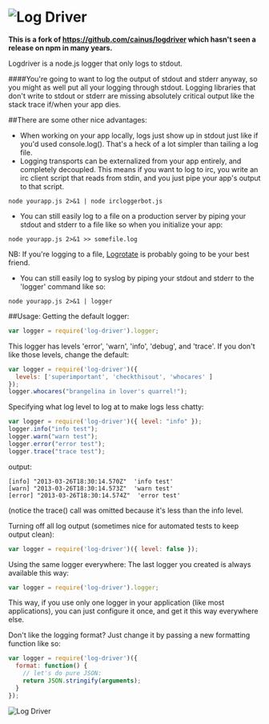 ![Log Driver][logdriver-logo]
=========

**This is a fork of https://github.com/cainus/logdriver which hasn't seen a release on npm in many years.**

Logdriver is a node.js logger that only logs to stdout.

####You're going to want to log the output of stdout and stderr anyway, so you might as well put all your logging through stdout.  Logging libraries that don't write to stdout or stderr are missing absolutely critical output like the stack trace if/when your app dies.  

##There are some other nice advantages:
* When working on your app locally, logs just show up in stdout just like if you'd used console.log().  That's a heck of a lot simpler than tailing a log file.
* Logging transports can be externalized from your app entirely, and completely decoupled.  This means if you want to log to irc, you write an irc client script that reads from stdin, and you just pipe your app's output to that script.

```console
node yourapp.js 2>&1 | node ircloggerbot.js 
```
* You can still easily log to a file on a production server by piping your stdout and stderr to a file like so when you initialize your app:

```console
node yourapp.js 2>&1 >> somefile.log 
```

NB: If you're logging to a file, [Logrotate](http://linuxcommand.org/man_pages/logrotate8.html) is probably going to be your best friend.
* You can still easily log to syslog by piping your stdout and stderr to the 'logger' command like so:

```console
node yourapp.js 2>&1 | logger
```

##Usage:
Getting the default logger:
```javascript
var logger = require('log-driver').logger;
```

This logger has levels 'error', 'warn', 'info', 'debug', and 'trace'.
If you don't like those levels, change the default:

```javascript
var logger = require('log-driver')({
  levels: ['superimportant', 'checkthisout', 'whocares' ]
});
logger.whocares("brangelina in lover's quarrel!");
```

Specifying what log level to log at to make logs less chatty:
```javascript
var logger = require('log-driver')({ level: "info" });
logger.info("info test"); 
logger.warn("warn test"); 
logger.error("error test"); 
logger.trace("trace test"); 
```
output:
```console
[info] "2013-03-26T18:30:14.570Z"  'info test'
[warn] "2013-03-26T18:30:14.573Z"  'warn test'
[error] "2013-03-26T18:30:14.574Z"  'error test'
```
(notice the trace() call was omitted because it's less than the info
level.

Turning off all log output (sometimes nice for automated tests to keep
output clean):
```javascript
var logger = require('log-driver')({ level: false });
```

Using the same logger everywhere:
The last logger you created is always available this way:
```javascript
var logger = require('log-driver').logger;
```
This way, if you use only one logger in your application (like most
applications), you can just configure it once, and get it this way
everywhere else.

Don't like the logging format?  Just change it by passing a new
formatting function like so:
```javascript
var logger = require('log-driver')({ 
  format: function() {
    // let's do pure JSON:
    return JSON.stringify(arguments);
  }
});
```

![Log Driver](https://raw.github.com/cainus/logdriver/master/waltz.jpg)

[logdriver-logo]: https://raw.github.com/cainus/logdriver/master/logo.png

[travis-image]: https://travis-ci.org/cainus/logdriver.png?branch=master
[travis-url]: https://travis-ci.org/cainus/logdriver

[coveralls-image]: https://coveralls.io/repos/cainus/logdriver/badge.png?branch=master
[coveralls-url]: https://coveralls.io/repos/cainus/logdriver

[npm-image]: https://badge.fury.io/js/log-driver.png
[npm-url]: https://badge.fury.io/js/log-driver
